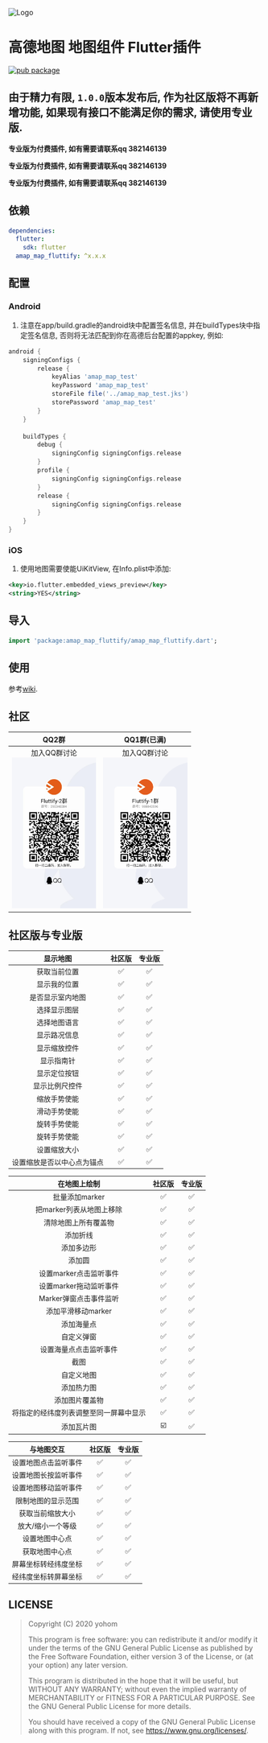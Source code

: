 ![Logo](https://github.com/fluttify-project/fluttify-core-example/blob/develop/other/Logo-Landscape.png?raw=true)

# 高德地图 地图组件 Flutter插件
[![pub package](https://img.shields.io/pub/v/amap_map_fluttify.svg)](https://pub.Flutter-io.cn/packages/amap_map_fluttify)

## 由于精力有限, `1.0.0`版本发布后, 作为社区版将不再新增功能, 如果现有接口不能满足你的需求, 请使用专业版.

**专业版为付费插件, 如有需要请联系qq 382146139**

**专业版为付费插件, 如有需要请联系qq 382146139**

**专业版为付费插件, 如有需要请联系qq 382146139**

## 依赖
```yaml
dependencies:
  flutter:
    sdk: flutter
  amap_map_fluttify: ^x.x.x
```

## 配置
### Android
1. 注意在app/build.gradle的android块中配置签名信息, 并在buildTypes块中指定签名信息, 否则将无法匹配到你在高德后台配置的appkey, 例如:
```groovy
android {
    signingConfigs {
        release {
            keyAlias 'amap_map_test'
            keyPassword 'amap_map_test'
            storeFile file('../amap_map_test.jks')
            storePassword 'amap_map_test'
        }
    }

    buildTypes {
        debug {
            signingConfig signingConfigs.release
        }
        profile {
            signingConfig signingConfigs.release
        }
        release {
            signingConfig signingConfigs.release
        }
    }
}
```

### iOS
1. 使用地图需要使能UiKitView, 在Info.plist中添加:
```xml
<key>io.flutter.embedded_views_preview</key>
<string>YES</string>
```

## 导入
```dart
import 'package:amap_map_fluttify/amap_map_fluttify.dart';
```

## 使用
参考[wiki](https://github.com/fluttify-project/amap_map_fluttify/wiki).

## 社区
| QQ2群 | QQ1群(已满) |
| :----------: | :----------: |
| 加入QQ群讨论 <br/> <img src="https://github.com/fluttify-project/fluttify-project/blob/master/resources/qrcode_1593774649831.jpg?raw=true" height="300"> |加入QQ群讨论 <br/> <img src="https://github.com/fluttify-project/fluttify-project/blob/master/resources/1593774713224_temp_qrcode_share_9993.png?raw=true" height="300"> | 

## 社区版与专业版
|  显示地图  | 社区版 | 专业版 |
|:-----:|:-----:|:-----:|
|  获取当前位置  |  ✅ |  ✅   |
|  显示我的位置  |  ✅ |  ✅   |
|  是否显示室内地图  |  ✅ |  ✅   |
|  选择显示图层  |  ✅ |  ✅   |
|  选择地图语言  |  ✅ |  ✅   |
|  显示路况信息  |  ✅ |  ✅   |
|  显示缩放控件  |  ✅ |  ✅   |
|  显示指南针  |  ✅ |  ✅   |
|  显示定位按钮  |  ✅ |  ✅   |
|  显示比例尺控件  |  ✅ |  ✅   |
|  缩放手势使能  |  ✅ |  ✅   |
|  滑动手势使能  |  ✅ |  ✅   |
|  旋转手势使能  |  ✅ |  ✅   |
|  旋转手势使能  |  ✅ |  ✅   |
|  设置缩放大小  |  ✅ |  ✅   |
|  设置缩放是否以中心点为锚点  |  ✅ |  ✅   |

|  在地图上绘制  | 社区版 | 专业版 |
|:-----:|:-----:|:-----:|
|  批量添加marker  |  ✅ |  ✅   |
|  把marker列表从地图上移除  |  ✅ |  ✅   |
|  清除地图上所有覆盖物  |  ✅ |  ✅   |
|  添加折线  |  ✅ |  ✅   |
|  添加多边形  |  ✅ |  ✅   |
|  添加圆  |  ✅ |  ✅   |
|  设置marker点击监听事件  |  ✅ |  ✅   |
|  设置marker拖动监听事件  |  ✅ |  ✅   |
|  Marker弹窗点击事件监听  |  ✅ |  ✅   |
|  添加平滑移动marker  | ✅  |  ✅   |
|  添加海量点  | ✅  |  ✅   |
|  自定义弹窗  | ✅  |  ✅   |
|  设置海量点点击监听事件  | ✅  |  ✅   |
|  截图  | ✅  |  ✅   |
|  自定义地图  | ✅  |  ✅   |
|  添加热力图  | ✅  |  ✅   |
|  添加图片覆盖物  | ✅  |  ✅   |
|  将指定的经纬度列表调整至同一屏幕中显示  | ✅  |  ✅   |
|  添加瓦片图  | ☑️  |  ✅   |

|  与地图交互  | 社区版 | 专业版 |
|:-----:|:-----:|:-----:|
|  设置地图点击监听事件  |  ✅ |  ✅   |
|  设置地图长按监听事件  |  ✅ |  ✅   |
|  设置地图移动监听事件  |  ✅ |  ✅   |
|  限制地图的显示范围  |  ✅ |  ✅   |
|  获取当前缩放大小  |  ✅ |  ✅   |
|  放大/缩小一个等级  |  ✅ |  ✅   |
|  设置地图中心点  |  ✅ |  ✅   |
|  获取地图中心点  |  ✅ |  ✅   |
|  屏幕坐标转经纬度坐标  |  ✅ |  ✅   |
|  经纬度坐标转屏幕坐标  |  ✅ |  ✅   |

## LICENSE
> Copyright (C) 2020 yohom
> 
> This program is free software: you can redistribute it and/or modify
> it under the terms of the GNU General Public License as published by
> the Free Software Foundation, either version 3 of the License, or
> (at your option) any later version.
> 
> This program is distributed in the hope that it will be useful,
> but WITHOUT ANY WARRANTY; without even the implied warranty of
> MERCHANTABILITY or FITNESS FOR A PARTICULAR PURPOSE.  See the
> GNU General Public License for more details.
> 
> You should have received a copy of the GNU General Public License
> along with this program.  If not, see <https://www.gnu.org/licenses/>.